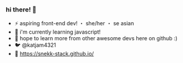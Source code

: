 ### hi there! 👋
- ⚡ aspiring front-end dev! ・ she/her ・ se asian
- 🌱 i'm currently learning javascript!
- 🔭 hope to learn more from other awesome devs here on github :)
- 🐦 @katjam4321
- 📁 https://snekk-stack.github.io/

<!--
**snekk-stack/snekk-stack** is a ✨ _special_ ✨ repository because its `README.md` (this file) appears on your GitHub profile.

Here are some ideas to get you started:

- 🔭 I’m currently working on ...
- 🌱 I’m currently learning ...
- 👯 I’m looking to collaborate on ...
- 🤔 I’m looking for help with ...
- 💬 Ask me about ...
- 📫 How to reach me: ...
- 😄 Pronouns: ...
- ⚡ Fun fact: ...
-->
